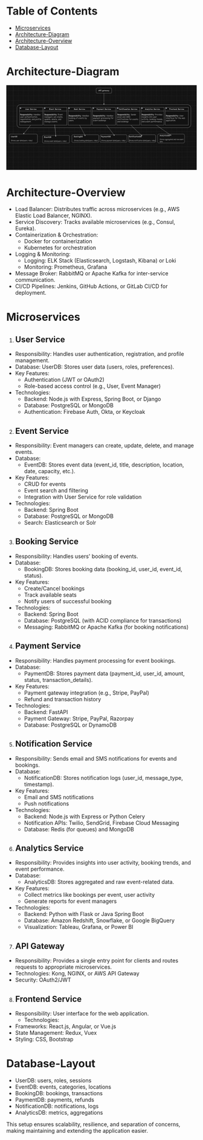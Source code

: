 # Table of Contents
- [Microservices](#Microservices)
- [Architecture-Diagram](#Architecture-Diagram)
- [Architecture-Overview](#Architecture-Overview)
- [Database-Layout](#Database-Layout)

# Architecture-Diagram
![image](https://github.com/Kingknight23/API-backend/blob/master/img/1I-6tjPB2ukMVBunWDOhO6iNinSTsGQ4.png)

# Architecture-Overview
- Load Balancer: Distributes traffic across microservices (e.g., AWS Elastic Load Balancer, NGINX).
- Service Discovery: Tracks available microservices (e.g., Consul, Eureka).
- Containerization & Orchestration:
  - Docker for containerization
  - Kubernetes for orchestration
- Logging & Monitoring:
  - Logging: ELK Stack (Elasticsearch, Logstash, Kibana) or Loki
  - Monitoring: Prometheus, Grafana
- Message Broker: RabbitMQ or Apache Kafka for inter-service communication.
- CI/CD Pipelines: Jenkins, GitHub Actions, or GitLab CI/CD for deployment.
  
# Microservices
1. ## User Service
- Responsibility: Handles user authentication, registration, and profile management.
- Database: UserDB: Stores user data (users, roles, preferences).
- Key Features:
  - Authentication (JWT or OAuth2)
  - Role-based access control (e.g., User, Event Manager)
- Technologies:
  - Backend: Node.js with Express, Spring Boot, or Django
  - Database: PostgreSQL or MongoDB
  - Authentication: Firebase Auth, Okta, or Keycloak

2. ## Event Service
- Responsibility: Event managers can create, update, delete, and manage events.
- Database:
  - EventDB: Stores event data (event_id, title, description, location, date, capacity, etc.).
- Key Features:
  - CRUD for events
  - Event search and filtering
  - Integration with User Service for role validation
- Technologies:
  - Backend: Spring Boot
  - Database: PostgreSQL or MongoDB
  - Search: Elasticsearch or Solr

3. ## Booking Service
- Responsibility: Handles users' booking of events.
- Database:
  - BookingDB: Stores booking data (booking_id, user_id, event_id, status).
- Key Features:
  - Create/Cancel bookings
  - Track available seats
  - Notify users of successful booking
- Technologies:
  - Backend: Spring Boot
  - Database: PostgreSQL (with ACID compliance for transactions)
  - Messaging: RabbitMQ or Apache Kafka (for booking notifications)

4. ## Payment Service
- Responsibility: Handles payment processing for event bookings.
- Database:
  - PaymentDB: Stores payment data (payment_id, user_id, amount, status, transaction_details).
- Key Features:
  - Payment gateway integration (e.g., Stripe, PayPal)
  - Refund and transaction history
- Technologies:
  - Backend: FastAPI
  - Payment Gateway: Stripe, PayPal, Razorpay
  - Database: PostgreSQL or DynamoDB

5. ## Notification Service
- Responsibility: Sends email and SMS notifications for events and bookings.
- Database:
  - NotificationDB: Stores notification logs (user_id, message_type, timestamp).
- Key Features:
  - Email and SMS notifications
  - Push notifications
- Technologies:
  - Backend: Node.js with Express or Python Celery
  - Notification APIs: Twilio, SendGrid, Firebase Cloud Messaging
  - Database: Redis (for queues) and MongoDB

6. ## Analytics Service
- Responsibility: Provides insights into user activity, booking trends, and event performance.
- Database:
  - AnalyticsDB: Stores aggregated and raw event-related data.
- Key Features:
  - Collect metrics like bookings per event, user activity
  - Generate reports for event managers
- Technologies:
  - Backend: Python with Flask or Java Spring Boot
  - Database: Amazon Redshift, Snowflake, or Google BigQuery
  - Visualization: Tableau, Grafana, or Power BI

7. ## API Gateway
- Responsibility: Provides a single entry point for clients and routes requests to appropriate microservices.
- Technologies: Kong, NGINX, or AWS API Gateway
- Security: OAuth2/JWT

8. ## Frontend Service
- Responsibility: User interface for the web application.
  - Technologies:
- Frameworks: React.js, Angular, or Vue.js
- State Management: Redux, Vuex
- Styling: CSS, Bootstrap

# Database-Layout
- UserDB: users, roles, sessions
- EventDB: events, categories, locations
- BookingDB: bookings, transactions
- PaymentDB: payments, refunds
- NotificationDB: notifications, logs
- AnalyticsDB: metrics, aggregations

This setup ensures scalability, resilience, and separation of concerns, making maintaining and extending the application easier.



